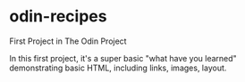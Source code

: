 # odin-recipes
First Project in The Odin Project

In this first project, it's a super basic "what have you learned" demonstrating basic HTML, including links, images, layout.
